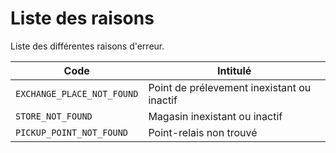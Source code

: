 # Liste des raisons

Liste des différentes raisons d'erreur. 

Code | Intitulé
---------|----------
 `EXCHANGE_PLACE_NOT_FOUND`| Point de prélevement inexistant ou inactif
 `STORE_NOT_FOUND`| Magasin inexistant ou inactif
 `PICKUP_POINT_NOT_FOUND`| Point-relais non trouvé
